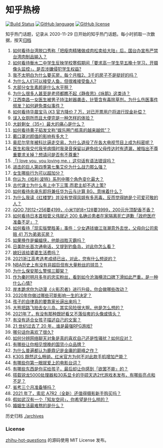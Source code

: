 # 知乎热榜
[![Build Status](https://github.com/ToWeLong/zhihu-hot-questions/workflows/CI/badge.svg)](https://github.com/ToWeLong/zhihu-hot-questions/actions)
[![GitHub language](https://img.shields.io/badge/language-golang-orange.svg)](https://golang.org/)
[![GitHub license](https://img.shields.io/github/license/ToWeLong/zhihu-hot-questions)](https://github.com/ToWeLong/zhihu-hot-questions/blob/main/LICENSE)

知乎热门话题，记录从 2020-11-29 日开始的知乎热门话题。每小时抓取一次数据，按天[归档](./archives)

<!-- BEGIN -->

1. [如何看待台湾脱口秀称「把瘦肉精猪做成肉松卖给大陆」后，国台办宣布严禁台湾肉制品输入？](https://www.zhihu.com/question/441439053)
1. [如何看待衡水二中学生反映学校寒假期间「要求高一学生早五晚十学习，开摄像头监控」，是否涉嫌侵犯学生权益?](https://www.zhihu.com/question/441266434)
1. [我不太明白为什么要买房，每个月租2、3千的房子不是挺好的吗？](https://www.zhihu.com/question/437461534)
1. [为什么人们可以接受人鱼，但很难接受鱼人?](https://www.zhihu.com/question/441042938)
1. [大部分女生素颜是什么水平啊？](https://www.zhihu.com/question/397929197)
1. [为什么很多人甚至是老师都瞧不起《静夜思》《咏鹅》这类诗？](https://www.zhihu.com/question/436185381)
1. [江西南昌一女医生被男子持注射器袭击，针管含有毒除草剂，为什么伤医事件频发？如何避免类似事件？](https://www.zhihu.com/question/441497981)
1. [如何看待华晨宝马 iX3 官方降价 7 万，对已开票用户将进行现金补偿？](https://www.zhihu.com/question/441500412)
1. [误入女厕所而且大便完是一种怎样的体验？](https://www.zhihu.com/question/53170377)
1. [大龄剩女（35+）最大的痛心是什么？](https://www.zhihu.com/question/440901341)
1. [如何看待黄子韬发文称“娱乐圈门槛真的越来越低”？](https://www.zhihu.com/question/441492754)
1. [戴口罩对颜值的影响有多大？](https://www.zhihu.com/question/378541354)
1. [奥尼尔早年被科比逼走交易，为什么退役了在各大电视节目上成为科密呢？](https://www.zhihu.com/question/441041351)
1. [医生和我交代我爷病情时我录音保留以避免给父母传达时有遗漏，被指出不尊重要求关掉？想请问是否有不尊重?](https://www.zhihu.com/question/440627655)
1. [「I love you, you loving me.」这句话有语法错误吗？](https://www.zhihu.com/question/439929767)
1. [进击的巨人第四季第七集艾伦为什么战力那么强？](https://www.zhihu.com/question/441232166)
1. [女生哪些行为可以超加分？](https://www.zhihu.com/question/440624376)
1. [你认为《哈利·波特》系列中哪个角色变化最大？](https://www.zhihu.com/question/422429191)
1. [古代谋士为什么有上中下三策,而君主却不选上策?](https://www.zhihu.com/question/441374666)
1. [如何看待余承东即将兼任华为云与计算 BG，意味着什么？](https://www.zhihu.com/question/441429017)
1. [为什么我读《红楼梦》并没有觉得凤姐有多恶毒，反而觉得她是个可爱可敬的人？](https://www.zhihu.com/question/441232085)
1. [iQOO 7的12+256要4199，小米11的8+128要3999，200元升顶配香不香？](https://www.zhihu.com/question/439135560)
1. [如何看待日本首相菅义伟就近 200 名确诊患者在家隔离死亡道歉「政府医疗准备不足」？](https://www.zhihu.com/question/441424546)
1. [如何看待「现实版樊胜美」事件：少女遇钱塘江涨潮意外去世，父母向公司索赔 41 万为弟弟买房？](https://www.zhihu.com/question/441074363)
1. [如果换作是蝙蝠侠，他能战胜灭霸吗？](https://www.zhihu.com/question/327910955)
1. [日美防长首次通电话，又提到钓鱼岛，对此你怎么看？](https://www.zhihu.com/question/441079662)
1. [媳妇该给婆婆生活费吗？](https://www.zhihu.com/question/378079224)
1. [2021浙江高考选考成绩已出，对此，您有什么想说的？](https://www.zhihu.com/question/441471764)
1. [NBA历史上有没有非超巨但有大量粉丝的球员？](https://www.zhihu.com/question/441214337)
1. [为什么保安那么警惕三脚架？](https://www.zhihu.com/question/435838018)
1. [作为秦时明月多年的忠实粉丝，看到如今沧海横流口碑下滑如此严重，是一种什么心情?](https://www.zhihu.com/question/441161094)
1. [岸本跪求你为动漫《火影忍者》进行升级，你会做哪些改动？](https://www.zhihu.com/question/440430224)
1. [2020年你做过哪些可能影响一生的决定？](https://www.zhihu.com/question/440635291)
1. [孩子的自律真的要靠家长逼出来吗？](https://www.zhihu.com/question/436192830)
1. [大熊把路飞拍去女儿岛，其实风险很大啊，他是怎么想的？](https://www.zhihu.com/question/440751469)
1. [2021年了，有没有那种既好看又不落俗套的头像或情头？](https://www.zhihu.com/question/436410709)
1. [有没有适合女孩子描述自己的文案？](https://www.zhihu.com/question/440899993)
1. [21 世纪过去了 20 年，谁是最强RPG游戏?](https://www.zhihu.com/question/441377770)
1. [哪句话你喜欢了很久?](https://www.zhihu.com/question/419794956)
1. [如何分辨网络聊天对象是真的喜欢自己还是性骚扰？如何应对？](https://www.zhihu.com/question/440681840)
1. [有哪些让你相见恨晚的国货小众品牌？](https://www.zhihu.com/question/382874258)
1. [为什么普遍都认为鹿鼎记是金庸的巅峰之作？](https://www.zhihu.com/question/38546013)
1. [K30S 既然这么畅销，红米官方为何不对此款手机增加产能？](https://www.zhihu.com/question/433396012)
1. [有哪些你第一眼就爱上的电影台词？](https://www.zhihu.com/question/320926172)
1. [有哪些东西是你买给孩子，最后却让你感到「欲罢不能」的？](https://www.zhihu.com/question/377921255)
1. [搭载锐龙5000处理器和30系显卡的华硕天选2代游戏本发布，有哪些亮点和不足？](https://www.zhihu.com/question/438843230)
1. [省考三个月准备够吗？](https://www.zhihu.com/question/436128603)
1. [2021 年了，索尼 A7R2（全新）还值得摄影新手购买吗？](https://www.zhihu.com/question/441186650)
1. [假如武汉有一个「知友空间」，你希望是什么样的？](https://www.zhihu.com/question/440453624)
1. [婚姻生活最难熬的是什么？](https://www.zhihu.com/question/418529552)

<!-- END -->

历史归档 [./archives](./archives)


### License
[zhihu-hot-questions](https://github.com/towelong/zhihu-hot-questions) 的源码使用 MIT License 发布。